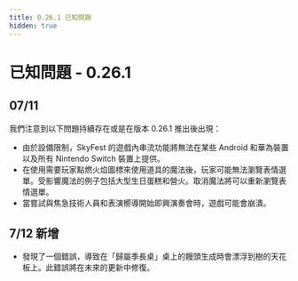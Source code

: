 ```yaml
---
title: 0.26.1 已知問題
hidden: true
---
```

# 已知問題 - 0.26.1
## 07/11
我們注意到以下問題持續存在或是在版本 0.26.1 推出後出現：
- 由於設備限制，SkyFest 的遊戲內串流功能將無法在某些 Android 和華為裝置以及所有 Nintendo Switch 裝置上提供。
- 在使用需要玩家點燃火焰圖標來使用道具的魔法後，玩家可能無法瀏覽表情選單。受影響魔法的例子包括大型生日蛋糕和營火。取消魔法將可以重新瀏覽表情選單。
- 當嘗試與焦急技術人員和表演嚮導開始即興演奏會時，遊戲可能會崩潰。

## 7/12 新增
- 發現了一個錯誤，導致在「歸屬季長桌」桌上的饅頭生成時會漂浮到樹的天花板上。此錯誤將在未來的更新中修復。